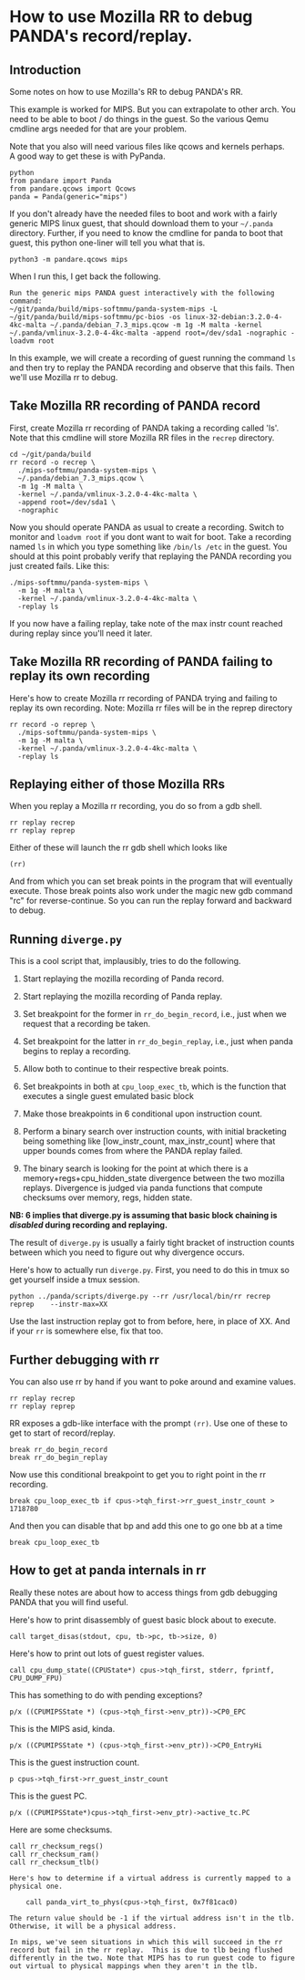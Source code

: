 # How to use Mozilla RR to debug PANDA's record/replay.  

## Introduction

Some notes on how to use Mozilla's RR to debug PANDA's RR.

This example is worked for MIPS.  But you can extrapolate to other
arch.  You need to be able to boot / do things in the guest.  So the
various Qemu cmdline args needed for that are your problem.

Note that you also will need various files like qcows and kernels perhaps.  
A good way to get these is with PyPanda.

    python
    from pandare import Panda
    from pandare.qcows import Qcows
    panda = Panda(generic="mips")

If you don't already have the needed files to boot and work with a
fairly generic MIPS linux guest, that should download them to your
`~/.panda` directory.  Further, if you need to know the cmdline for
panda to boot that guest, this python one-liner will tell you what
that is.

    python3 -m pandare.qcows mips

When I run this, I get back the following.

    Run the generic mips PANDA guest interactively with the following command:
    ~/git/panda/build/mips-softmmu/panda-system-mips -L ~/git/panda/build/mips-softmmu/pc-bios -os linux-32-debian:3.2.0-4-4kc-malta ~/.panda/debian_7.3_mips.qcow -m 1g -M malta -kernel ~/.panda/vmlinux-3.2.0-4-4kc-malta -append root=/dev/sda1 -nographic -loadvm root


In this example, we will create a recording of guest running the
command `ls` and then try to replay the PANDA recording and observe
that this fails.  Then we'll use Mozilla rr to debug.

## Take Mozilla RR recording of PANDA record

First, create Mozilla rr recording of PANDA taking a recording called
'ls'.  Note that this cmdline will store Mozilla RR files in the
`recrep` directory.

    cd ~/git/panda/build
    rr record -o recrep \
      ./mips-softmmu/panda-system-mips \
      ~/.panda/debian_7.3_mips.qcow \
      -m 1g -M malta \
      -kernel ~/.panda/vmlinux-3.2.0-4-4kc-malta \
      -append root=/dev/sda1 \
      -nographic

Now you should operate PANDA as usual to create a recording.  Switch
to monitor and `loadvm root` if you dont want to wait for boot.  Take
a recording named `ls` in which you type something like `/bin/ls /etc`
in the guest.  You should at this point probably verify that replaying
the PANDA recording you just created fails. Like this:

    ./mips-softmmu/panda-system-mips \
      -m 1g -M malta \
      -kernel ~/.panda/vmlinux-3.2.0-4-4kc-malta \
      -replay ls

If you now have a failing replay, take note of the max instr count
reached during replay since you'll need it later.

## Take Mozilla RR recording of PANDA failing to replay its own recording

Here's how to create Mozilla rr recording of PANDA trying and failing
to replay its own recording. Note: Mozilla rr files will be in the
reprep directory

    rr record -o reprep \
      ./mips-softmmu/panda-system-mips \
      -m 1g -M malta \
      -kernel ~/.panda/vmlinux-3.2.0-4-4kc-malta \
      -replay ls

## Replaying either of those Mozilla RRs

When you replay a Mozilla rr recording, you do so from a gdb shell.

    rr replay recrep
    rr replay reprep

Either of these will launch the rr gdb shell which looks like

    (rr)

And from which you can set break points in the program that will
eventually execute.  Those break points also work under the magic new
gdb command "rc" for reverse-continue.  So you can run the replay
forward and backward to debug.

## Running `diverge.py`

This is a cool script that, implausibly, tries to do the following.  
  
1. Start replaying the mozilla recording of Panda record.

2. Start replaying the mozilla recording of Panda replay.

3. Set breakpoint for the former in `rr_do_begin_record`, i.e., just
when we request that a recording be taken.

4. Set breakpoint for the latter in `rr_do_begin_replay`, i.e., just
when panda begins to replay a recording.
   
5. Allow both to continue to their respective break points.

6. Set breakpoints in both at `cpu_loop_exec_tb`, which is the function
that executes a single guest emulated basic block

7. Make those breakpoints in 6 conditional upon instruction count.

8. Perform a binary search over instruction counts, with initial
bracketing being something like [low_instr_count, max_instr_count]
where that upper bounds comes from where the PANDA replay failed.

9. The binary search is looking for the point at which there is a
memory+regs+cpu_hidden_state divergence between the two mozilla
replays.  Divergence is judged via panda functions that compute
checksums over memory, regs, hidden state.


**NB: 6 implies that diverge.py is assuming that basic block chaining is *disabled* during recording and replaying.**

The result of `diverge.py` is usually a fairly tight bracket of
instruction counts between which you need to figure out why divergence
occurs.

Here's how to actually run `diverge.py`.  First, you need to do this
in tmux so get yourself inside a tmux session.

    python ../panda/scripts/diverge.py --rr /usr/local/bin/rr recrep reprep    --instr-max=XX

Use the last instruction replay got to from before, here, in place of
XX.  And if your `rr` is somewhere else, fix that too.

## Further debugging with rr

You can also use rr by hand if you want to poke around and examine values.  

    rr replay recrep
    rr replay reprep

RR exposes a gdb-like interface with the prompt `(rr)`.
Use one of these to get to start of record/replay.

    break rr_do_begin_record
    break rr_do_begin_replay

Now use this conditional breakpoint to get you to right point in the rr recording.

    break cpu_loop_exec_tb if cpus->tqh_first->rr_guest_instr_count > 1718780

And then you can disable that bp and add this one to go one bb at a time

    break cpu_loop_exec_tb


## How to get at panda internals in rr 

Really these notes are about how to access things from gdb debugging
PANDA that you will find useful.

Here's how to print disassembly of guest basic block about to execute.

    call target_disas(stdout, cpu, tb->pc, tb->size, 0)

Here's how to print out lots of guest register values.

    call cpu_dump_state((CPUState*) cpus->tqh_first, stderr, fprintf, CPU_DUMP_FPU)

This has something to do with pending exceptions?

    p/x ((CPUMIPSState *) (cpus->tqh_first->env_ptr))->CP0_EPC

This is the MIPS asid, kinda.

    p/x ((CPUMIPSState *) (cpus->tqh_first->env_ptr))->CP0_EntryHi

This is the guest instruction count.

    p cpus->tqh_first->rr_guest_instr_count

This is the guest PC.

    p/x ((CPUMIPSState*)cpus->tqh_first->env_ptr)->active_tc.PC

Here are some checksums.

    call rr_checksum_regs()
    call rr_checksum_ram()
    call rr_checksum_tlb() 
```
Here's how to determine if a virtual address is currently mapped to a physical one. 

    call panda_virt_to_phys(cpus->tqh_first, 0x7f81cac0)

The return value should be -1 if the virtual address isn't in the tlb.
Otherwise, it will be a physical address.

In mips, we've seen situations in which this will succeed in the rr
record but fail in the rr replay.  This is due to tlb being flushed
differently in the two. Note that MIPS has to run guest code to figure
out virtual to physical mappings when they aren't in the tlb.


    